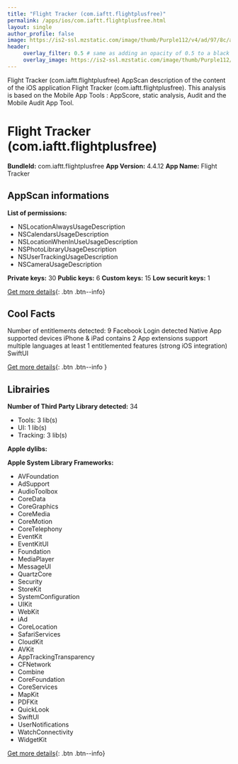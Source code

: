 ```yaml
---
title: "Flight Tracker (com.iaftt.flightplusfree)"
permalink: /apps/ios/com.iaftt.flightplusfree.html
layout: single
author_profile: false
image: https://is2-ssl.mzstatic.com/image/thumb/Purple112/v4/ad/97/8c/ad978c1f-92cb-a786-80c6-ac5a16cfbdb3/AppIcon-0-1x_U007emarketing-0-7-0-0-85-220-0.png/512x512bb.jpg
header: 
     overlay_filter: 0.5 # same as adding an opacity of 0.5 to a black background
     overlay_image: https://is2-ssl.mzstatic.com/image/thumb/Purple112/v4/ad/97/8c/ad978c1f-92cb-a786-80c6-ac5a16cfbdb3/AppIcon-0-1x_U007emarketing-0-7-0-0-85-220-0.png/512x512bb.jpg
---
```

Flight Tracker (com.iaftt.flightplusfree) AppScan description of the content of the iOS application Flight Tracker (com.iaftt.flightplusfree). This analysis is based on the Mobile App Tools : AppScore, static analysis, Audit and the Mobile Audit App Tool.

# Flight Tracker (com.iaftt.flightplusfree)

**BundleId:** com.iaftt.flightplusfree
**App Version:** 4.4.12
**App Name:** Flight Tracker


## AppScan informations 

**List of permissions:** 
- NSLocationAlwaysUsageDescription
- NSCalendarsUsageDescription
- NSLocationWhenInUseUsageDescription
- NSPhotoLibraryUsageDescription
- NSUserTrackingUsageDescription
- NSCameraUsageDescription
  
  
**Private keys:** 30
**Public keys:** 6
**Custom keys:** 15
**Low securit keys:** 1
  
[Get more details](/pricing.html){: .btn .btn--info}

## Cool Facts

Number of entitlements detected: 9
Facebook Login detected
Native App
supported devices iPhone & iPad
contains 2 App extensions
support multiple languages
at least 1 entitlemented features (strong iOS integration)
SwiftUI
  
[Get more details](/pricing.html){: .btn .btn--info }

## Librairies 
**Number of Third Party Library detected:** 34
- Tools: 3 lib(s)
- UI: 1 lib(s)
- Tracking: 3 lib(s)


**Apple dylibs:**


**Apple System Library Frameworks:**
- AVFoundation
- AdSupport
- AudioToolbox
- CoreData
- CoreGraphics
- CoreMedia
- CoreMotion
- CoreTelephony
- EventKit
- EventKitUI
- Foundation
- MediaPlayer
- MessageUI
- QuartzCore
- Security
- StoreKit
- SystemConfiguration
- UIKit
- WebKit
- iAd
- CoreLocation
- SafariServices
- CloudKit
- AVKit
- AppTrackingTransparency
- CFNetwork
- Combine
- CoreFoundation
- CoreServices
- MapKit
- PDFKit
- QuickLook
- SwiftUI
- UserNotifications
- WatchConnectivity
- WidgetKit


  
[Get more details](/pricing.html){: .btn .btn--info}

